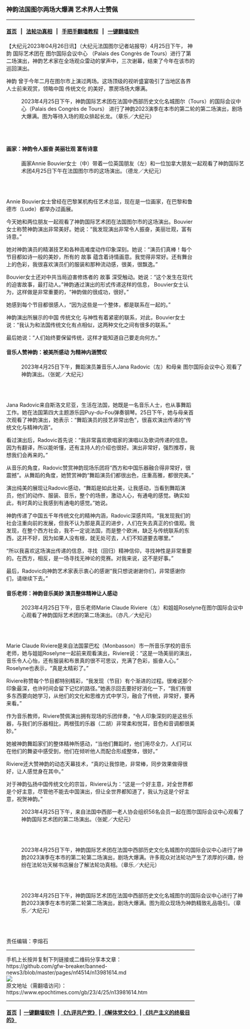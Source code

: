 ### 神韵法国图尔两场大爆满 艺术界人士赞佩
------------------------

#### [首页](https://github.com/gfw-breaker/banned-news3/blob/master/README.md) &nbsp;&nbsp;|&nbsp;&nbsp; [法轮功真相](https://github.com/begood0513/basic/blob/master/README.md)  &nbsp;&nbsp;|&nbsp;&nbsp; [手把手翻墙教程](https://github.com/gfw-breaker/guides/wiki)  &nbsp;&nbsp;|&nbsp;&nbsp; [一键翻墙软件](https://github.com/gfw-breaker/nogfw/blob/master/README.md)  



<div><p>
 【大纪元2023年04月26日讯】（大纪元法国图尔记者站报导）4月25日下午，
 <ok href="https://www.epochtimes.com/gb/tag/%E7%A5%9E%E9%9F%B5.html">
  神韵
 </ok>
 国际艺术团在
 <ok href="https://www.epochtimes.com/gb/tag/%E5%9B%BE%E5%B0%94%E5%9B%BD%E9%99%85%E4%BC%9A%E8%AE%AE%E4%B8%AD%E5%BF%83.html">
  图尔国际会议中心
 </ok>
 （Palais des Congrès de Tours）进行了第二场演出，神韵艺术家在全场观众雷动的掌声中，三次谢幕，结束了今年在该市的巡回演出。
</p>
<p>
 <ok href="https://www.epochtimes.com/gb/tag/%E7%A5%9E%E9%9F%B5.html">
  神韵
 </ok>
 曾于今年二月在图尔市上演过两场。这场顶级的视听盛宴吸引了当地区各界人士前来观赏，领略中国
 <ok href="https://www.epochtimes.com/gb/tag/%E4%BC%A0%E7%BB%9F%E6%96%87%E5%8C%96.html">
  传统文化
 </ok>
 的美好，票房场场大爆满。
</p>
<figure aria-describedby="caption-attachment-13981631" class="wp-caption aligncenter" id="attachment_13981631" style="width: 600px">
 <ok href="https://i.epochtimes.com/assets/uploads/2023/04/id13981631-44-20230425-2pm-Tours-Jianping-spectators-enterring-2-DSC02915.jpg" target="_blank">
  <img alt="" class="size-large wp-image-13981631" src="https://i.epochtimes.com/assets/uploads/2023/04/id13981631-44-20230425-2pm-Tours-Jianping-spectators-enterring-2-DSC02915-600x400.jpg"/>
 </ok>
 <br/><figcaption class="wp-caption-text" id="caption-attachment-13981631">
  2023年4月25日下午，神韵国际艺术团在法国中西部历史文化名城图尔（Tours）的国际会议中心（Palais des Congrès de Tours） 进行了神韵2023演季在本市的第二轮的第二场演出，剧场大爆满。图为等待入场的观众排起长龙。（章乐／大纪元）
 </figcaption><br/>
</figure><br/>
<h4>
 画家：神韵令人振奋 美丽壮观 富有诗意
</h4>
<figure aria-describedby="caption-attachment-13981633" class="wp-caption aligncenter" id="attachment_13981633" style="width: 600px">
 <ok href="https://i.epochtimes.com/assets/uploads/2023/04/id13981633-21-20230425-2pm-Tours-Fenglong-xx.jpg" target="_blank">
  <img alt="" class="size-large wp-image-13981633" src="https://i.epochtimes.com/assets/uploads/2023/04/id13981633-21-20230425-2pm-Tours-Fenglong-xx-600x400.jpg"/>
 </ok>
 <br/><figcaption class="wp-caption-text" id="caption-attachment-13981633">
  画家Annie Bouvier女士（中）带着一位英国朋友（左）和一位加拿大朋友一起观看了神韵国际艺术团4月25日下午在法国图尔市的这场演出。（德龙／大纪元）
 </figcaption><br/>
</figure><br/>
<p>
 Annie Bouvier女士曾经在巴黎某机构任艺术总监，现在是一位画家，在巴黎和鲁德市（Lude）都举办过画展。
</p>
<p>
 今天她和两位朋友一起观看了神韵国际艺术团在法国图尔市的这场演出。Bouvier女士称赞神韵演出非常美好。她说：“我发现演出非常令人振奋，美丽壮观，富有诗意。”
</p>
<p>
 她对神韵演员的精湛技艺和各种高难度动作印象深刻。她说：“演员们真棒！每个节目都如诗一般的美妙，所有的
 <ok href="https://www.epochtimes.com/gb/tag/%E6%95%85%E4%BA%8B.html">
  故事
 </ok>
 蕴含着诗情画意。我觉得非常好。还有舞台上的色彩，我很喜欢演员们的服装和那种流动感，很美，很飘逸。”
</p>
<p>
 Bouvier女士还对中共当局迫害修炼者的
 <ok href="https://www.epochtimes.com/gb/tag/%E6%95%85%E4%BA%8B.html">
  故事
 </ok>
 深受触动。她说：“这个发生在现代的迫害故事，最打动人。”神韵通过演出的形式传递这样的信息， Bouvier女士认为，这样做是非常重要的，“神韵做的很成功，很好。”
</p>
<p>
 她感到每个节目都很感人，“因为这些是一个整体，都是联系在一起的。”
</p>
<p>
 神韵演出所展示的中国
 <ok href="https://www.epochtimes.com/gb/tag/%E4%BC%A0%E7%BB%9F%E6%96%87%E5%8C%96.html">
  传统文化
 </ok>
 与神性有着紧密的联系，对此，Bouvier女士说：“我认为和法国传统文化有点相似，这两种文化之间有很多的联系。”
</p>
<p>
 最后她说：“人们始终要保留传统，这样才能知道自己要走向何方。”
</p>
<h4>
 音乐人赞神韵：被美所感动 为精神内涵赞叹
</h4>
<figure aria-describedby="caption-attachment-13981637" class="wp-caption aligncenter" id="attachment_13981637" style="width: 600px">
 <ok href="https://i.epochtimes.com/assets/uploads/2023/04/id13981637-12-20230425-2pm-Tours-Jeanne-violanistedanseuse.jpg" target="_blank">
  <img alt="" class="size-large wp-image-13981637" src="https://i.epochtimes.com/assets/uploads/2023/04/id13981637-12-20230425-2pm-Tours-Jeanne-violanistedanseuse-600x400.jpg"/>
 </ok>
 <br/><figcaption class="wp-caption-text" id="caption-attachment-13981637">
  2023年4月25日下午，舞蹈演员兼音乐人Jana Radovic（左）和母亲
  <ok href="https://www.epochtimes.com/gb/tag/%E5%9B%BE%E5%B0%94%E5%9B%BD%E9%99%85%E4%BC%9A%E8%AE%AE%E4%B8%AD%E5%BF%83.html">
   图尔国际会议中心
  </ok>
  观看了神韵演出。（张妮／大纪元）
 </figcaption><br/>
</figure><br/>
<p>
 Jana Radovic来自斯洛文尼亚，生活在法国，她既是一名音乐人士，也从事舞蹈工作。她在法国第四大主题游乐园Puy-du-Fou弹奏钢琴。25日下午，她与母亲首次观看了神韵演出，她表示：“舞蹈演员的技艺非常出色”，很喜欢演出传递的“传统文化与精神内涵”。
</p>
<p>
 看过演出后，Radovic首先说：“我非常喜欢歌唱家的演唱以及歌词传递的信息。因为有翻译，所以能听懂，还有主持人的介绍也很好。演出非常好，强烈推荐，我想我们会再来的。”
</p>
<p>
 从音乐的角度，Radovic赞赏神韵现场乐团将“西方和中国乐器融合得非常好，很震撼”。从舞蹈的角度，她赞赏神韵“舞蹈演员们都很出色，庄重高雅，都很完美。”
</p>
<p>
 演出纯美的展现让Radovic感动，“舞蹈是如此壮美，让我感动，当看到舞蹈演员，他们的动作、服装、音乐，整个的场景，激动人心，有通电的感觉。确实如此，有时真的让我感到有通电的感觉。”她说。
</p>
<p>
 神韵传递了中国五千年传统文化的精神内涵，Radovic深感共鸣，“我发现我们的社会注重向前的发展，但我不认为那是真正的进步，人们在失去真正的价值观。我发现，在整个西方社会，我不一定说法国，而是整个欧洲，缺乏与传统联系的东西，这并不好，因为如果人没有根，就无处可去，人们不知道要去哪里。”
</p>
<p>
 “所以我喜欢这场演出传递的信息，寻找（回归）精神信仰，寻找神性是非常重要的。在西方，相反，是一场寻找无神论的竞赛。对我来说，这不是好事。”
</p>
<p>
 最后，Radovic向神韵艺术家表示衷心的感谢“我只想说谢谢你们，非常感谢你们，请继续下去。”
</p>
<h4>
 音乐老师：神韵音乐美妙 演员整体精神让人感动
</h4>
<figure aria-describedby="caption-attachment-13981639" class="wp-caption aligncenter" id="attachment_13981639" style="width: 600px">
 <ok href="https://i.epochtimes.com/assets/uploads/2023/04/id13981639-33-20230425-2pm-Tours-Yifan-MarieClaudeRiviere-profMusique.jpg" target="_blank">
  <img alt="" class="size-large wp-image-13981639" src="https://i.epochtimes.com/assets/uploads/2023/04/id13981639-33-20230425-2pm-Tours-Yifan-MarieClaudeRiviere-profMusique-600x400.jpg"/>
 </ok>
 <br/><figcaption class="wp-caption-text" id="caption-attachment-13981639">
  2023年4月25日下午，音乐老师Marie Claude Riviere（左）和姐姐Roselyne在图尔国际会议中心观看了神韵国际艺术团的第二场演出。（亦凡／大纪元）
 </figcaption><br/>
</figure><br/>
<p>
 Marie Claude Riviere是来自法国蒙巴松（Monbasson）市一所音乐学校的音乐老师，她与姐姐Roselyne一起前来观看演出，Riviere说：“这是一场美丽的演出，音乐令人心怡，还有服装和布景真的很不可思议，充满了色彩，振奋人心。” Roselyne也表示，“真是太精彩了。”
</p>
<p>
 Riviere称赞每个节目都特别精彩，“我发现（节目）有个渐进的过程。很难说那个印象最深，也许时间会留下记忆的路径。”她表示回去要好好消化一下，“我们有很多东西要向她学习，从他们的文化和思维方式中学习，融合了传统，非常好，要再来看。”
</p>
<p>
 作为音乐教师，Riviere赞佩演出拥有现场的乐团伴奏，“令人印象深刻的是这些乐器，与我们的乐器相比，两根弦的乐器（二胡）非常柔和悦耳，音色和音调都很美妙。”
</p>
<p>
 她被神韵舞蹈家们的整体精神所感动，“当他们舞蹈时，他们用尽全力，人们可以在他们的舞姿中感受到，他们在倾听他人而配合形成整体，很好。”
</p>
<p>
 Riviere还大赞神韵的动态天幕技术，“真的让我惊艳，非常棒，同步效果做得很好，让人感觉身在其中。”
</p>
<p>
 对于神韵弘扬中国传统文化的宗旨，Riviere认为：“这是一个好主意，对全世界都是个好主意，尽管他不能去中国演出，但让全世界都知道了，我认为这是个好主意，祝贺神韵。”
</p>
<figure aria-describedby="caption-attachment-13981640" class="wp-caption aligncenter" id="attachment_13981640" style="width: 600px">
 <ok href="https://i.epochtimes.com/assets/uploads/2023/04/id13981640-13-20230425-2pm-Tours-Jeanne-associagtion-senior-56-personnesB.jpg" target="_blank">
  <img alt="" class="size-large wp-image-13981640" src="https://i.epochtimes.com/assets/uploads/2023/04/id13981640-13-20230425-2pm-Tours-Jeanne-associagtion-senior-56-personnesB-600x400.jpg"/>
 </ok>
 <br/><figcaption class="wp-caption-text" id="caption-attachment-13981640">
  2023年4月25日下午，来自法国中西部一老人协会组织56名会员一起在图尔国际会议中心观看了神韵国际艺术团的第二场演出。（张妮／大纪元）
 </figcaption><br/>
</figure><br/>
<figure aria-describedby="caption-attachment-13981644" class="wp-caption aligncenter" id="attachment_13981644" style="width: 600px">
 <ok href="https://i.epochtimes.com/assets/uploads/2023/04/id13981644-54-20230425-2pm-Tours-Jianping-spectators-shopping-2-DSC02933.jpg" target="_blank">
  <img alt="" class="size-large wp-image-13981644" src="https://i.epochtimes.com/assets/uploads/2023/04/id13981644-54-20230425-2pm-Tours-Jianping-spectators-shopping-2-DSC02933-600x400.jpg"/>
 </ok>
 <br/><figcaption class="wp-caption-text" id="caption-attachment-13981644">
  2023年4月25日下午，神韵国际艺术团在法国中西部历史文化名城图尔的国际会议中心进行了神韵2023演季在本市的第二轮第二场演出，剧场大爆满。许多观众对法轮功产生了浓厚的兴趣，纷纷在法轮功天梯书店展台了解法轮功真相。（章乐／大纪元）
 </figcaption><br/>
</figure><br/>
<figure aria-describedby="caption-attachment-13981645" class="wp-caption aligncenter" id="attachment_13981645" style="width: 600px">
 <ok href="https://i.epochtimes.com/assets/uploads/2023/04/id13981645-55-20230425-2pm-Tours-Jianping-spectators-shopping-3-DSC02941.jpg" target="_blank">
  <img alt="" class="size-large wp-image-13981645" src="https://i.epochtimes.com/assets/uploads/2023/04/id13981645-55-20230425-2pm-Tours-Jianping-spectators-shopping-3-DSC02941-600x400.jpg"/>
 </ok>
 <br/><figcaption class="wp-caption-text" id="caption-attachment-13981645">
  2023年4月25日下午，神韵国际艺术团在法国中西部历史文化名城图尔的国际会议中心进行了神韵2023演季在本市的第二轮第二场演出，剧场大爆满。图为观众现场为神韵精致礼品吸引。（章乐／大纪元）
 </figcaption><br/>
</figure><br/>
<p>
 责任编辑：李熔石
</p>
</div>
<hr/>
手机上长按并复制下列链接或二维码分享本文章：<br/>
https://github.com/gfw-breaker/banned-news3/blob/master/pages/nf4514/n13981614.md <br/>
<a href='https://github.com/gfw-breaker/banned-news3/blob/master/pages/nf4514/n13981614.md'><img src='https://github.com/gfw-breaker/banned-news3/blob/master/pages/nf4514/n13981614.md.png'/></a> <br/>
原文地址（需翻墙访问）：https://www.epochtimes.com/gb/23/4/25/n13981614.htm


------------------------
#### [首页](https://github.com/gfw-breaker/banned-news3/blob/master/README.md) &nbsp;|&nbsp; [一键翻墙软件](https://github.com/gfw-breaker/nogfw/blob/master/README.md) &nbsp;| [《九评共产党》](https://github.com/gfw-breaker/9ping.md/blob/master/README.md#九评之一评共产党是什么) | [《解体党文化》](https://github.com/gfw-breaker/jtdwh.md/blob/master/README.md) | [《共产主义的终极目的》](https://github.com/gfw-breaker/gczydzjmd.md/blob/master/README.md)


<img src='http://gfw-breaker.win/banned-news3/pages/nf4514/n13981614.md' width='0px' height='0px'/>